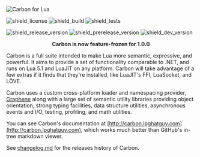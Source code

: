 ![Carbon for Lua][carbon_banner]

![shield_license]
![shield_build]
![shield_tests]

![shield_release_version]
![shield_prerelease_version]
![shield_dev_version]

<p align="center"><strong>
Carbon is now feature-frozen for 1.0.0
</strong></p>

Carbon is a full suite intended to make Lua more semantic, expressive, and powerful. It aims to provide a set of functionality comparable to .NET, and runs on Lua 5.1 and LuaJIT on any platform. Carbon will take advantage of a few extras if it finds that they're installed, like LuaJIT's FFI, LuaSocket, and LÖVE.

Carbon uses a custom cross-platform loader and namespacing provider, [Graphene][graphene] along with a large set of semantic utility libraries providing object orientation, strong typing facilities, data structure utilities, asynchronous events and I/O, testing, profiling, and math utilities.

You can see Carbon's documentation at [http://carbon.lpghatguy.com](http://carbon.lpghatguy.com), which works much better than GitHub's in-tree markdown viewer.

See [changelog.md](changelog.md) for the releases history of Carbon.

[graphene]: https://github.com/lua-carbon/graphene
[carbon_banner]: https://raw.githubusercontent.com/lua-carbon/carbon/master/assets/carbon-banner.png
[carbon_icon]: https://raw.githubusercontent.com/lua-carbon/carbon/master/assets/carbon-icon.png

[shield_license]: https://img.shields.io/badge/license-zlib/libpng-333333.svg?style=flat-square
[shield_build]: https://img.shields.io/badge/build-passing-brightgreen.svg?style=flat-square
[shield_tests]: https://img.shields.io/badge/tests-52/52-brightgreen.svg?style=flat-square
[shield_release_version]: https://img.shields.io/badge/release-none-lightgrey.svg?style=flat-square
[shield_prerelease_version]: https://img.shields.io/badge/prerelease-1.0.0--beta-blue.svg?style=flat-square
[shield_dev_version]: https://img.shields.io/badge/development-1.0.0--beta2-orange.svg?style=flat-square